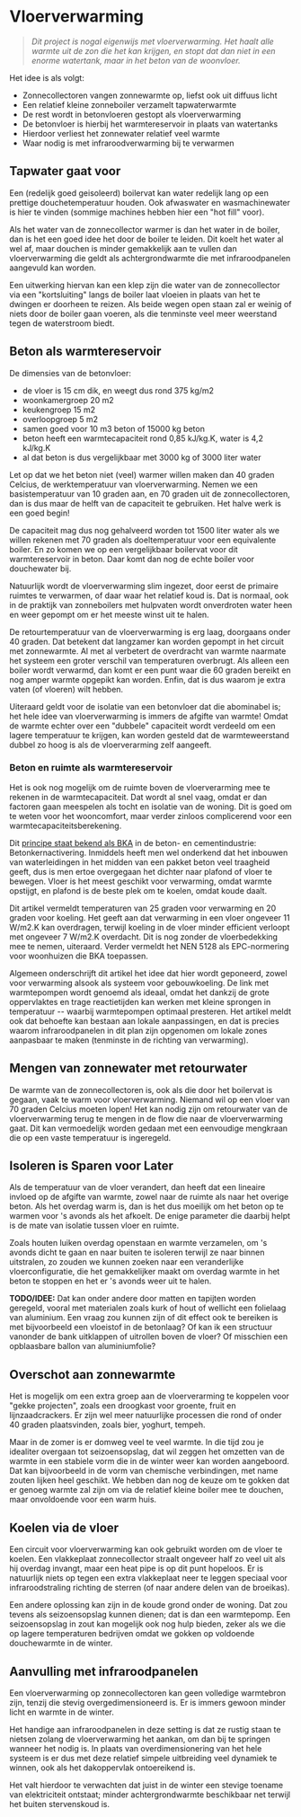 # Vloerverwarming

> *Dit project is nogal eigenwijs met vloerverwarming.  Het haalt alle
> warmte uit de zon die het kan krijgen, en stopt dat dan niet in een
> enorme watertank, maar in het beton van de woonvloer.*

Het idee is als volgt:

  * Zonnecollectoren vangen zonnewarmte op, liefst ook uit diffuus licht
  * Een relatief kleine zonneboiler verzamelt tapwaterwarmte
  * De rest wordt in betonvloeren gestopt als vloerverwarming
  * De betonvloer is hierbij het warmtereservoir in plaats van watertanks
  * Hierdoor verliest het zonnewater relatief veel warmte
  * Waar nodig is met infraroodverwarming bij te verwarmen

## Tapwater gaat voor

Een (redelijk goed geisoleerd) boilervat kan water redelijk lang op een
prettige douchetemperatuur houden.  Ook afwaswater en wasmachinewater is
hier te vinden (sommige machines hebben hier een "hot fill" voor).

Als het water van de zonnecollector warmer is dan het water in de boiler,
dan is het een goed idee het door de boiler te leiden.  Dit koelt het water
al wel af, maar douchen is minder gemakkelijk aan te vullen dan vloerverwarming
die geldt als achtergrondwarmte die met infraroodpanelen aangevuld kan worden.

Een uitwerking hiervan kan een klep zijn die water van de zonnecollector
via een "kortsluiting" langs de boiler laat vloeien in plaats van het te
dwingen er doorheen te reizen.  Als beide wegen open staan zal er weinig
of niets door de boiler gaan voeren, als die tenminste veel meer weerstand
tegen de waterstroom biedt.


## Beton als warmtereservoir

De dimensies van de betonvloer:

  * de vloer is 15 cm dik, en weegt dus rond 375 kg/m2
  * woonkamergroep 20 m2
  * keukengroep 15 m2
  * overloopgroep 5 m2
  * samen goed voor 10 m3 beton of 15000 kg beton
  * beton heeft een warmtecapaciteit rond 0,85 kJ/kg.K, water is 4,2 kJ/kg.K
  * al dat beton is dus vergelijkbaar met 3000 kg of 3000 liter water

Let op dat we het beton niet (veel) warmer willen maken dan 40 graden Celcius,
de werktemperatuur van vloerverwarming.  Nemen we een basistemperatuur van
10 graden aan, en 70 graden uit de zonnecollectoren, dan is dus maar de helft
van de capaciteit te gebruiken.  Het halve werk is een goed begin!

De capaciteit mag dus nog gehalveerd worden tot 1500 liter water als we willen
rekenen met 70 graden als doeltemperatuur voor een equivalente boiler.  En zo
komen we op een vergelijkbaar boilervat voor dit warmtereservoir in beton.
Daar komt dan nog de echte boiler voor douchewater bij.

Natuurlijk wordt de vloerverwarming slim ingezet, door eerst de primaire
ruimtes te verwarmen, of daar waar het relatief koud is.  Dat is normaal,
ook in de praktijk van zonneboilers met hulpvaten wordt onverdroten water
heen en weer gepompt om er het meeste winst uit te halen.

De retourtemperatuur van de vloerverwarming is erg laag, doorgaans onder
40 graden.  Dat betekent dat langzamer kan worden gepompt in het circuit
met zonnewarmte.  Al met al verbetert de overdracht van warmte naarmate het
systeem een groter verschil van temperaturen overbrugt.  Als alleen een
boiler wordt verwarmd, dan komt er een punt waar die 60 graden bereikt en
nog amper warmte opgepikt kan worden.  Enfin, dat is dus waarom je extra
vaten (of vloeren) wilt hebben.

Uiteraard geldt voor de isolatie van een betonvloer dat die abominabel
is; het hele idee van vloerverwarming is immers de afgifte van warmte!
Omdat de warmte echter over een "dubbele" capaciteit wordt verdeeld om
een lagere temperatuur te krijgen, kan worden gesteld dat de warmteweerstand
dubbel zo hoog is als de vloerverarming zelf aangeeft.


### Beton en ruimte als warmtereservoir

Het is ook nog mogelijk om de ruimte boven de vloerverarming mee te
rekenen in de warmtecapaciteit.  Dat wordt al snel vaag, omdat er dan
factoren gaan meespelen als tocht en isolatie van de woning.  Dit is
goed om te weten voor het wooncomfort, maar verder zinloos complicerend
voor een warmtecapaciteitsberekening.

Dit 
[principe staat bekend als BKA](http://www.cementenbeton.nl/duurzaam-bouwen/thermische-massa/energiek-beton---brochure)
in de beton- en cementindustrie: Betonkernactivering.
Inmiddels heeft men wel onderkend dat het inbouwen van waterleidingen in
het midden van een pakket beton veel traagheid geeft, dus is men ertoe
overgegaan het dichter naar plafond of vloer te bewegen.  Vloer is het
meest geschikt voor verwarming, omdat warmte opstijgt, en plafond is de
beste plek om te koelen, omdat koude daalt.

Dit artikel vermeldt temperaturen van 25 graden voor verwarming en
20 graden voor koeling.  Het geeft aan dat verwarming in een vloer
ongeveer 11 W/m2.K kan overdragen, terwijl koeling in de vloer minder
efficient verloopt met ongeveer 7 W/m2.K overdacht.  Dit is nog zonder
de vloerbedekking mee te nemen, uiteraard.  Verder vermeldt het NEN 5128
als EPC-normering voor woonhuizen die BKA toepassen.

Algemeen onderschrijft dit artikel het idee dat hier wordt geponeerd,
zowel voor verwarming alsook als systeem voor gebouwkoeling.  De link
met warmtepompen wordt genoemd als ideaal, omdat het dankzij de grote
oppervlaktes en trage reactietijden kan werken met kleine sprongen
in temperatuur -- waarbij warmtepompen optimaal presteren.  Het artikel
meldt ook dat behoefte kan bestaan aan lokale aanpassingen, en dat is
precies waarom infraroodpanelen in dit plan zijn opgenomen om lokale
zones aanpasbaar te maken (tenminste in de richting van verwarming).


## Mengen van zonnewater met retourwater

De warmte van de zonnecollectoren is, ook als die door het boilervat is
gegaan, vaak te warm voor vloerverwarming.  Niemand wil op een vloer van
70 graden Celcius moeten lopen!  Het kan nodig zijn om retourwater van de
vloerverwarming terug te mengen in de flow die naar de vloerverwarming
gaat.  Dit kan vermoedelijk worden gedaan met een eenvoudige mengkraan
die op een vaste temperatuur is ingeregeld.


## Isoleren is Sparen voor Later

Als de temperatuur van de vloer verandert, dan heeft dat een lineaire
invloed op de afgifte van warmte, zowel naar de ruimte als naar het
overige beton.  Als het overdag warm is, dan is het dus moeilijk
om het beton op te warmen voor 's avonds als het afkoelt.  De enige
parameter die daarbij helpt is de mate van isolatie tussen vloer en
ruimte.

Zoals houten luiken overdag openstaan en warmte verzamelen, om 's avonds
dicht te gaan en naar buiten te isoleren terwijl ze naar binnen uitstralen,
zo zouden we kunnen zoeken naar een veranderlijke vloerconfiguratie, die
het gemakkelijker maakt om overdag warmte in het beton te stoppen en het
er 's avonds weer uit te halen.

**TODO/IDEE:** Dat kan onder andere door matten en
tapijten worden geregeld, vooral met materialen zoals kurk of hout of
wellicht een folielaag van aluminium.  Een vraag zou kunnen zijn of dit
effect ook te bereiken is met bijvoorbeeld een vloeistof in de betonlaag?
Of kan ik een structuur vanonder de bank uitklappen of uitrollen boven de
vloer?  Of misschien een opblaasbare ballon van aluminiumfolie?


## Overschot aan zonnewarmte

Het is mogelijk om een extra groep aan de vloerverarming te koppelen
voor "gekke projecten", zoals een droogkast voor groente, fruit en
lijnzaadcrackers.  Er zijn wel meer natuurlijke processen die rond of
onder 40 graden plaatsvinden, zoals bier, yoghurt, tempeh.

Maar in de zomer is er domweg veel te veel warmte.  In die tijd zou je
idealiter overgaan tot seizoensopslag, dat wil zeggen het omzetten van
de warmte in een stabiele vorm die in de winter weer kan worden aangeboord.
Dat kan bijvoorbeeld in de vorm van chemische verbindingen, met name zouten
lijken heel geschikt.  We hebben dan nog de keuze om te gokken dat er
genoeg warmte zal zijn om via de relatief kleine boiler mee te douchen,
maar onvoldoende voor een warm huis.


## Koelen via de vloer

Een circuit voor vloerverwarming kan ook gebruikt worden om de vloer
te koelen.  Een vlakkeplaat zonnecollector straalt ongeveer half zo
veel uit als hij overdag invangt, maar een heat pipe is op dit punt
hopeloos.  Er is natuurlijk niets op tegen een extra vlakkeplaat neer
te leggen speciaal voor infraroodstraling richting de sterren (of naar
andere delen van de broeikas).

Een andere oplossing kan zijn in de koude grond onder de woning.  Dat
zou tevens als seizoensopslag kunnen dienen; dat is dan een warmtepomp.
Een seizoensopslag in zout kan mogelijk ook nog hulp bieden, zeker als
we die op lagere temperaturen bedrijven omdat we gokken op voldoende
douchewarmte in de winter.


## Aanvulling met infraroodpanelen

Een vloerverwarming op zonnecollectoren kan geen volledige warmtebron
zijn, tenzij die stevig overgedimensioneerd is.  Er is immers gewoon
minder licht en warmte in de winter.

Het handige aan infraroodpanelen in deze setting is dat ze rustig
staan te nietsen zolang de vloerverwarming het aankan, om dan bij te
springen wanneer het nodig is.  In plaats van overdimensionering van
het hele systeem is er dus met deze relatief simpele uitbreiding veel
dynamiek te winnen, ook als het dakoppervlak ontoereikend is.

Het valt hierdoor te verwachten dat juist in de winter een stevige
toename van elektriciteit ontstaat; minder achtergrondwarmte beschikbaar
net terwijl het buiten stervenskoud is.


